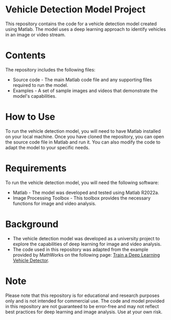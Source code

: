 # Vehicle Detection Model Project

This repository contains the code for a vehicle detection model created using Matlab. The model uses a deep learning approach to identify vehicles in an image or video stream.

# Contents

The repository includes the following files:

- Source code - The main Matlab code file and any supporting files required to run the model.
- Examples - A set of sample images and videos that demonstrate the model's capabilities.

# How to Use

To run the vehicle detection model, you will need to have Matlab installed on your local machine. Once you have cloned the repository, you can open the source code file in Matlab and run it. You can also modify the code to adapt the model to your specific needs.

# Requirements

To run the vehicle detection model, you will need the following software:

- Matlab - The model was developed and tested using Matlab R2022a.
- Image Processing Toolbox - This toolbox provides the necessary functions for image and video analysis.

# Background

- The vehicle detection model was developed as a university project to explore the capabilities of deep learning for image and video analysis. 
- The code used in this repository was adapted from the example provided by MathWorks on the following page: [Train a Deep Learning Vehicle Detector](https://www.mathworks.com/help/deeplearning/ug/train-a-deep-learning-vehicle-detector.html).

# Note

Please note that this repository is for educational and research purposes only and is not intended for commercial use. The code and model provided in this repository are not guaranteed to be error-free and may not reflect best practices for deep learning and image analysis. Use at your own risk.

